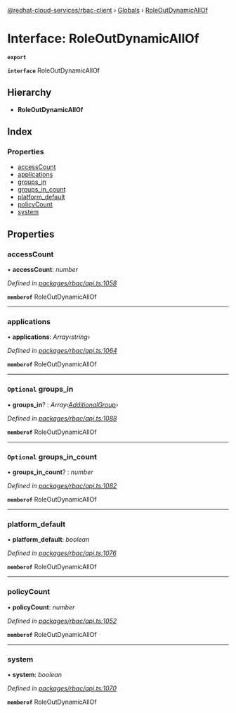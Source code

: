 [@redhat-cloud-services/rbac-client](../README.md) › [Globals](../globals.md) › [RoleOutDynamicAllOf](roleoutdynamicallof.md)

# Interface: RoleOutDynamicAllOf

**`export`** 

**`interface`** RoleOutDynamicAllOf

## Hierarchy

* **RoleOutDynamicAllOf**

## Index

### Properties

* [accessCount](roleoutdynamicallof.md#accesscount)
* [applications](roleoutdynamicallof.md#applications)
* [groups_in](roleoutdynamicallof.md#optional-groups_in)
* [groups_in_count](roleoutdynamicallof.md#optional-groups_in_count)
* [platform_default](roleoutdynamicallof.md#platform_default)
* [policyCount](roleoutdynamicallof.md#policycount)
* [system](roleoutdynamicallof.md#system)

## Properties

###  accessCount

• **accessCount**: *number*

*Defined in [packages/rbac/api.ts:1058](https://github.com/RedHatInsights/javascript-clients/blob/master/packages/rbac/api.ts#L1058)*

**`memberof`** RoleOutDynamicAllOf

___

###  applications

• **applications**: *Array‹string›*

*Defined in [packages/rbac/api.ts:1064](https://github.com/RedHatInsights/javascript-clients/blob/master/packages/rbac/api.ts#L1064)*

**`memberof`** RoleOutDynamicAllOf

___

### `Optional` groups_in

• **groups_in**? : *Array‹[AdditionalGroup](additionalgroup.md)›*

*Defined in [packages/rbac/api.ts:1088](https://github.com/RedHatInsights/javascript-clients/blob/master/packages/rbac/api.ts#L1088)*

**`memberof`** RoleOutDynamicAllOf

___

### `Optional` groups_in_count

• **groups_in_count**? : *number*

*Defined in [packages/rbac/api.ts:1082](https://github.com/RedHatInsights/javascript-clients/blob/master/packages/rbac/api.ts#L1082)*

**`memberof`** RoleOutDynamicAllOf

___

###  platform_default

• **platform_default**: *boolean*

*Defined in [packages/rbac/api.ts:1076](https://github.com/RedHatInsights/javascript-clients/blob/master/packages/rbac/api.ts#L1076)*

**`memberof`** RoleOutDynamicAllOf

___

###  policyCount

• **policyCount**: *number*

*Defined in [packages/rbac/api.ts:1052](https://github.com/RedHatInsights/javascript-clients/blob/master/packages/rbac/api.ts#L1052)*

**`memberof`** RoleOutDynamicAllOf

___

###  system

• **system**: *boolean*

*Defined in [packages/rbac/api.ts:1070](https://github.com/RedHatInsights/javascript-clients/blob/master/packages/rbac/api.ts#L1070)*

**`memberof`** RoleOutDynamicAllOf
